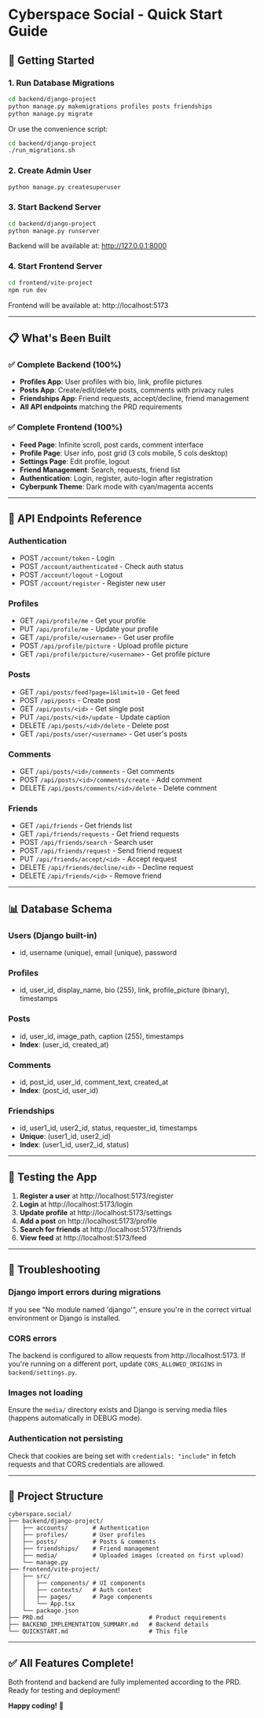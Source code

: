# Cyberspace Social - Quick Start Guide

## 🚀 Getting Started

### 1. Run Database Migrations

```bash
cd backend/django-project
python manage.py makemigrations profiles posts friendships
python manage.py migrate
```

Or use the convenience script:
```bash
cd backend/django-project
./run_migrations.sh
```

### 2. Create Admin User

```bash
python manage.py createsuperuser
```

### 3. Start Backend Server

```bash
cd backend/django-project
python manage.py runserver
```

Backend will be available at: http://127.0.0.1:8000

### 4. Start Frontend Server

```bash
cd frontend/vite-project
npm run dev
```

Frontend will be available at: http://localhost:5173

---

## 📋 What's Been Built

### ✅ Complete Backend (100%)
- **Profiles App**: User profiles with bio, link, profile pictures
- **Posts App**: Create/edit/delete posts, comments with privacy rules
- **Friendships App**: Friend requests, accept/decline, friend management
- **All API endpoints** matching the PRD requirements

### ✅ Complete Frontend (100%)
- **Feed Page**: Infinite scroll, post cards, comment interface
- **Profile Page**: User info, post grid (3 cols mobile, 5 cols desktop)
- **Settings Page**: Edit profile, logout
- **Friend Management**: Search, requests, friend list
- **Authentication**: Login, register, auto-login after registration
- **Cyberpunk Theme**: Dark mode with cyan/magenta accents

---

## 🔌 API Endpoints Reference

### Authentication
- POST `/account/token` - Login
- POST `/account/authenticated` - Check auth status
- POST `/account/logout` - Logout
- POST `/account/register` - Register new user

### Profiles
- GET `/api/profile/me` - Get your profile
- PUT `/api/profile/me` - Update your profile
- GET `/api/profile/<username>` - Get user profile
- POST `/api/profile/picture` - Upload profile picture
- GET `/api/profile/picture/<username>` - Get profile picture

### Posts
- GET `/api/posts/feed?page=1&limit=10` - Get feed
- POST `/api/posts` - Create post
- GET `/api/posts/<id>` - Get single post
- PUT `/api/posts/<id>/update` - Update caption
- DELETE `/api/posts/<id>/delete` - Delete post
- GET `/api/posts/user/<username>` - Get user's posts

### Comments
- GET `/api/posts/<id>/comments` - Get comments
- POST `/api/posts/<id>/comments/create` - Add comment
- DELETE `/api/posts/comments/<id>/delete` - Delete comment

### Friends
- GET `/api/friends` - Get friends list
- GET `/api/friends/requests` - Get friend requests
- POST `/api/friends/search` - Search user
- POST `/api/friends/request` - Send friend request
- PUT `/api/friends/accept/<id>` - Accept request
- DELETE `/api/friends/decline/<id>` - Decline request
- DELETE `/api/friends/<id>` - Remove friend

---

## 📊 Database Schema

### Users (Django built-in)
- id, username (unique), email (unique), password

### Profiles
- id, user_id, display_name, bio (255), link, profile_picture (binary), timestamps

### Posts
- id, user_id, image_path, caption (255), timestamps
- **Index**: (user_id, created_at)

### Comments
- id, post_id, user_id, comment_text, created_at
- **Index**: (post_id, user_id)

### Friendships
- id, user1_id, user2_id, status, requester_id, timestamps
- **Unique**: (user1_id, user2_id)
- **Index**: (user1_id, user2_id, status)

---

## 🧪 Testing the App

1. **Register a user** at http://localhost:5173/register
2. **Login** at http://localhost:5173/login
3. **Update profile** at http://localhost:5173/settings
4. **Add a post** on http://localhost:5173/profile
5. **Search for friends** at http://localhost:5173/friends
6. **View feed** at http://localhost:5173/feed

---

## 🐛 Troubleshooting

### Django import errors during migrations
If you see "No module named 'django'", ensure you're in the correct virtual environment or Django is installed.

### CORS errors
The backend is configured to allow requests from http://localhost:5173. If you're running on a different port, update `CORS_ALLOWED_ORIGINS` in `backend/settings.py`.

### Images not loading
Ensure the `media/` directory exists and Django is serving media files (happens automatically in DEBUG mode).

### Authentication not persisting
Check that cookies are being set with `credentials: "include"` in fetch requests and that CORS credentials are allowed.

---

## 📁 Project Structure

```
cyberspace.social/
├── backend/django-project/
│   ├── accounts/       # Authentication
│   ├── profiles/       # User profiles
│   ├── posts/          # Posts & comments
│   ├── friendships/    # Friend management
│   ├── media/          # Uploaded images (created on first upload)
│   └── manage.py
├── frontend/vite-project/
│   ├── src/
│   │   ├── components/ # UI components
│   │   ├── contexts/   # Auth context
│   │   ├── pages/      # Page components
│   │   └── App.tsx
│   └── package.json
├── PRD.md                              # Product requirements
├── BACKEND_IMPLEMENTATION_SUMMARY.md   # Backend details
└── QUICKSTART.md                       # This file
```

---

## ✅ All Features Complete!

Both frontend and backend are fully implemented according to the PRD. Ready for testing and deployment!

**Happy coding!** 🚀
